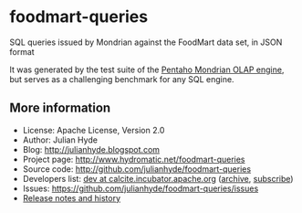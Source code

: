 # foodmart-queries
SQL queries issued by Mondrian against the FoodMart data set, in JSON format

It was generated by the test suite of the
<a href="http://mondrian.pentaho.org">Pentaho Mondrian OLAP engine</a>,
but serves as a challenging benchmark for any SQL engine.

## More information

* License: Apache License, Version 2.0
* Author: Julian Hyde
* Blog: http://julianhyde.blogspot.com
* Project page: http://www.hydromatic.net/foodmart-queries
* Source code: http://github.com/julianhyde/foodmart-queries
* Developers list:
  <a href="mailto:dev@calcite.incubator.apache.org">dev at calcite.incubator.apache.org</a>
  (<a href="http://mail-archives.apache.org/mod_mbox/incubator-calcite-dev/">archive</a>,
  <a href="mailto:dev-subscribe@calcite.incubator.apache.org">subscribe</a>)
* Issues: https://github.com/julianhyde/foodmart-queries/issues
* <a href="HISTORY.md">Release notes and history</a>
